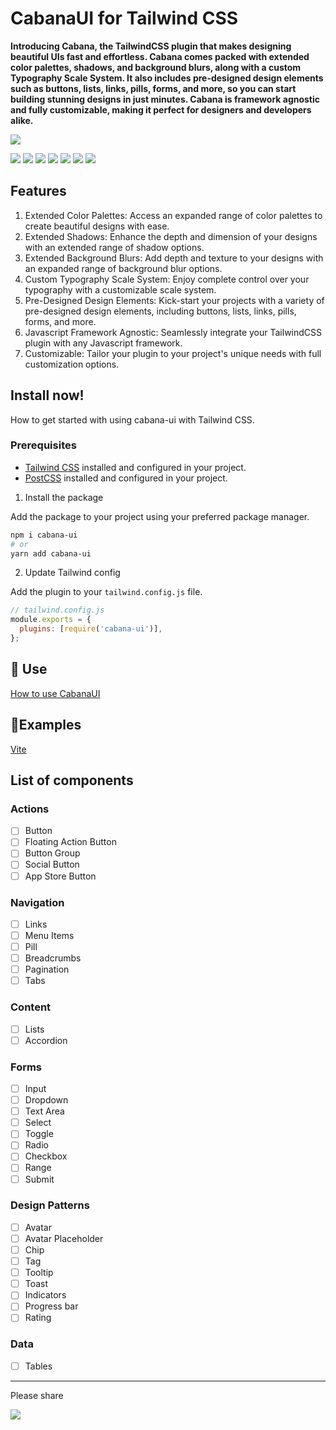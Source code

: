# CabanaUI for Tailwind CSS

**Introducing Cabana, the TailwindCSS plugin that makes designing beautiful UIs fast and effortless. Cabana comes packed with extended color palettes, shadows, and background blurs, along with a custom Typography Scale System. It also includes pre-designed design elements such as buttons, lists, links, pills, forms, and more, so you can start building stunning designs in just minutes. Cabana is framework agnostic and fully customizable, making it perfect for designers and developers alike.**

[![][banner-url]][docs-url]

[![][install-size]][install-size-url] [![][npm]][npm-url] [![][number-of-components]][docs-url] [![][license]][license-url] [![][dl]][npm-url] [![][stars]][gh-url] [![][commit]][gh-url]

## Features

1.  Extended Color Palettes: Access an expanded range of color palettes to create beautiful designs with ease.
2.  Extended Shadows: Enhance the depth and dimension of your designs with an extended range of shadow options.
3.  Extended Background Blurs: Add depth and texture to your designs with an expanded range of background blur options.
4.  Custom Typography Scale System: Enjoy complete control over your typography with a customizable scale system.
5.  Pre-Designed Design Elements: Kick-start your projects with a variety of pre-designed design elements, including buttons, lists, links, pills, forms, and more.
6.  Javascript Framework Agnostic: Seamlessly integrate your TailwindCSS plugin with any Javascript framework.
7.  Customizable: Tailor your plugin to your project's unique needs with full customization options.

## Install now!

How to get started with using cabana-ui with Tailwind CSS.

### Prerequisites

- [Tailwind CSS](https://tailwindcss.com) installed and configured in your project.
- [PostCSS](https://postcss.org) installed and configured in your project.

1. Install the package

Add the package to your project using your preferred package manager.

```bash
npm i cabana-ui
# or
yarn add cabana-ui
```

2. Update Tailwind config

Add the plugin to your `tailwind.config.js` file.

```js
// tailwind.config.js
module.exports = {
  plugins: [require('cabana-ui')],
};
```

## 🚀 Use

[How to use CabanaUI](http://docs.cabanafortailwind.com/getting-started/use)

## 📘Examples

[Vite](https://stackblitz.com/edit/cabanaui-vite-example?file=package.json)

## List of components

### Actions

- [ ] Button
- [ ] Floating Action Button
- [ ] Button Group
- [ ] Social Button
- [ ] App Store Button

### Navigation

- [ ] Links
- [ ] Menu Items
- [ ] Pill
- [ ] Breadcrumbs
- [ ] Pagination
- [ ] Tabs

### Content

- [ ] Lists
- [ ] Accordion

### Forms

- [ ] Input
- [ ] Dropdown
- [ ] Text Area
- [ ] Select
- [ ] Toggle
- [ ] Radio
- [ ] Checkbox
- [ ] Range
- [ ] Submit

### Design Patterns

- [ ] Avatar
- [ ] Avatar Placeholder
- [ ] Chip
- [ ] Tag
- [ ] Tooltip
- [ ] Toast
- [ ] Indicators
- [ ] Progress bar
- [ ] Rating

### Data

- [ ] Tables

---

Please share

[![][tweet]][tweet-url]

[gh-url]: https://github.com/britzdylan/cabana-ui
[install-size]: https://badgen.net/bundlephobia/minzip/cabana-ui?label=bundle%20size&color=green
[build]: https://badgen.net/github/checks/britzdylan/cabana-ui?label=build
[npm]: https://badgen.net/github/tag/britzdylan/cabana-ui?label=version&color=green
[dl]: https://badgen.net/npm/dt/cabana-ui?label=installs&icon=npm&color=green
[commit]: https://badgen.net/github/last-commit/britzdylan/cabana-ui?icon=github&color=green
[license]: https://badgen.net/github/license/britzdylan/cabana-ui?color=green
[stars]: https://badgen.net/github/stars/britzdylan/cabana-ui?color=green
[tweet]: https://img.shields.io/twitter/url?style=social&url=https%3A%2F%2Fgithub.com%2Fsaadeghi%2Fdaisyui
[install-size-url]: https://bundlephobia.com/result?p=cabana-ui
[license-url]: https://github.com/britzdylan/cabana-ui/blob/master/LICENSE
[npm-url]: https://www.npmjs.com/package/cabana-ui
[unpkg-url]: https://unpkg.com/browse/cabana-ui/
[jsdeliver-url]: https://www.jsdelivr.com/package/npm/cabana-ui
[tweet-url]: https://twitter.com/intent/tweet?text=daisyUI%20%0D%0AComponents%20for%20Tailwind%20CSS%20%0D%0Ahttps://github.com/britzdylan/cabana-ui
[number-of-components]: https://badgen.net/badge/total%20components/27/green
[docs-url-install]: https://docs.cabanafortailwind.com/getting-started/install
[docs-url]: https://docs.cabanafortailwind.com/
[logo-url]: https://raw.githubusercontent.com/britzdylan/cabana-ui/main/src/docs/public/logo.svg
[banner-url]: https://raw.githubusercontent.com/britzdylan/cabana-ui/main/src/docs/public/og_image.jpg
